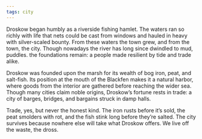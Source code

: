 ```yaml
---
tags: city
---
```


Droskow began humbly as a riverside fishing hamlet. The waters ran so richly with life that nets could be cast from windows and hauled in heavy with silver-scaled bounty. From these waters the town grew, and from the town, the city. Though nowadays the river has long since dwindled to mud, puddles.
the foundations remain: a people made resilient by tide and trade alike.




Droskow was founded upon the marsh for its wealth of bog iron, peat, and salt-fish. Its position at the mouth of the Blackfen makes it a natural harbor, where goods from the interior are gathered before reaching the wider sea. Though many cities claim noble origins, Droskow’s fortune rests in trade: a city of barges, bridges, and bargains struck in damp halls.

Trade, yes, but never the honest kind. The iron rusts before it’s sold, the peat smolders with rot, and the fish stink long before they’re salted. The city survives because nowhere else will take what Droskow offers. We live off the waste, the dross.